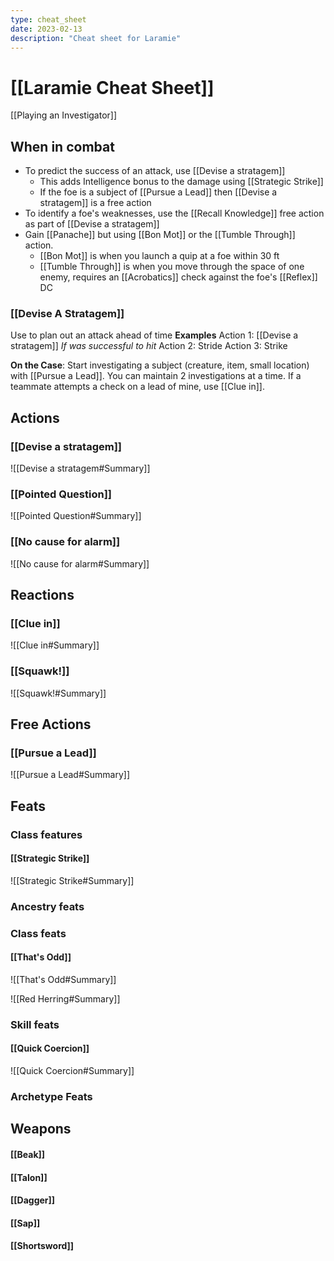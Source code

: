 ```yaml
---
type: cheat_sheet
date: 2023-02-13
description: "Cheat sheet for Laramie"
---
```

# [[Laramie Cheat Sheet]]
[[Playing an Investigator]]

## When in combat
- To predict the success of an attack, use [[Devise a stratagem]]
	- This adds Intelligence bonus to the damage using [[Strategic Strike]]
	- If the foe is a subject of [[Pursue a Lead]] then [[Devise a stratagem]] is a free action
- To identify a foe's weaknesses, use the [[Recall Knowledge]] free action as part of [[Devise a stratagem]]
- Gain [[Panache]] but using [[Bon Mot]] or the [[Tumble Through]] action.
	- [[Bon Mot]] is when you launch a quip at a foe within 30 ft
	- [[Tumble Through]] is when you move through the space of one enemy, requires an [[Acrobatics]] check against the foe's [[Reflex]] DC

### [[Devise A Stratagem]]
Use to plan out an attack ahead of time
**Examples**
Action 1: [[Devise a stratagem]]
*If was successful to hit*
Action 2: Stride
Action 3: Strike




**On the Case**:
Start investigating a subject (creature, item, small location) with [[Pursue a Lead]]. You can maintain 2 investigations at a time. If a teammate attempts a check on a lead of mine, use [[Clue in]].

## Actions
### [[Devise a stratagem]]
![[Devise a stratagem#Summary]]

### [[Pointed Question]]
![[Pointed Question#Summary]]

### [[No cause for alarm]]
![[No cause for alarm#Summary]]

## Reactions
### [[Clue in]]
![[Clue in#Summary]]

### [[Squawk!]]
![[Squawk!#Summary]]

## Free Actions
### [[Pursue a Lead]]
![[Pursue a Lead#Summary]]

## Feats
### Class features
#### [[Strategic Strike]]
![[Strategic Strike#Summary]]

### Ancestry feats

### Class feats
#### [[That's Odd]]
![[That's Odd#Summary]]

![[Red Herring#Summary]]

### Skill feats
#### [[Quick Coercion]]
![[Quick Coercion#Summary]]

### Archetype Feats



## Weapons
#### [[Beak]]


#### [[Talon]]


#### [[Dagger]]


#### [[Sap]]


#### [[Shortsword]]